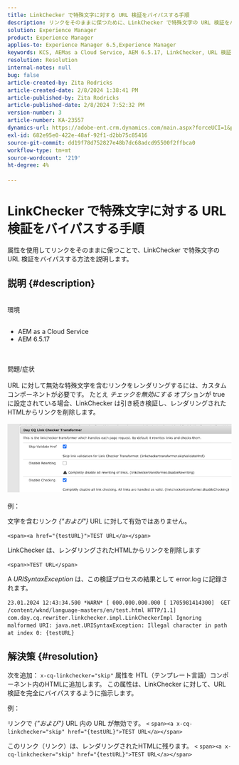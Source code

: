 ```yaml
---
title: LinkChecker で特殊文字に対する URL 検証をバイパスする手順
description: リンクをそのままに保つために、LinkChecker で特殊文字の URL 検証をバイパスする方法を説明します。
solution: Experience Manager
product: Experience Manager
applies-to: Experience Manager 6.5,Experience Manager
keywords: KCS, AEMas a Cloud Service, AEM 6.5.17, LinkChecker, URL 検証エラー
resolution: Resolution
internal-notes: null
bug: false
article-created-by: Zita Rodricks
article-created-date: 2/8/2024 1:38:41 PM
article-published-by: Zita Rodricks
article-published-date: 2/8/2024 7:52:32 PM
version-number: 3
article-number: KA-23557
dynamics-url: https://adobe-ent.crm.dynamics.com/main.aspx?forceUCI=1&pagetype=entityrecord&etn=knowledgearticle&id=c902f258-87c6-ee11-9079-6045bd006149
exl-id: 682e95e0-422e-48af-92f1-d2bb75c85416
source-git-commit: dd19f78d752827e48b7dc68adcd95500f2ffbca0
workflow-type: tm+mt
source-wordcount: '219'
ht-degree: 4%

---
```


# LinkChecker で特殊文字に対する URL 検証をバイパスする手順


属性を使用してリンクをそのままに保つことで、LinkChecker で特殊文字の URL 検証をバイパスする方法を説明します。

## 説明 {#description}

<br>環境<br><br>
- AEM as a Cloud Service
- AEM 6.5.17

<br><br>問題/症状<br><br>
URL に対して無効な特殊文字を含むリンクをレンダリングするには、カスタムコンポーネントが必要です。 たとえ *チェックを無効にする* オプションが true に設定されている場合、LinkChecker は引き続き検証し、レンダリングされたHTMLからリンクを削除します。
<br><br>![](assets/___d202f258-87c6-ee11-9079-6045bd006149___.png)<br><br>
例：

文字を含むリンク<b> </b>*{&quot;および&quot;}<b>* </b>URL に対して有効ではありません。

`<span><a href="{testURL}">TEST URL</a></span>`

LinkChecker は、レンダリングされたHTMLからリンクを削除します

`<span>>TEST URL</span>`

A *URISyntaxException* は、この検証プロセスの結果として error.log に記録されます。

`23.01.2024 12:43:34.500 *WARN* [ 000.000.000.000 [ 1705981414300]  GET /content/wknd/language-masters/en/test.html HTTP/1.1]  com.day.cq.rewriter.linkchecker.impl.LinkCheckerImpl Ignoring malformed URI: java.net.URISyntaxException: Illegal character in path at index 0: {testURL}`


## 解決策 {#resolution}


次を追加： `x-cq-linkchecker="skip"` 属性を HTL（テンプレート言語）コンポーネント内のHTMLに追加します。 この属性は、LinkChecker に対して、URL 検証を完全にバイパスするように指示します。

例：

リンクで *{&quot;および&quot;}* URL 内の URL が無効です。
`<`  `span><a x-cq-linkchecker="skip" href="{testURL}">TEST URL</a></span>`

このリンク（リンク）は、レンダリングされたHTMLに残ります。
`<` `span><a x-cq-linkchecker="skip" href="{testURL}">TEST URL</a></span>`
